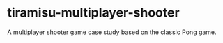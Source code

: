 # tiramisu-multiplayer-shooter
 A multiplayer shooter game case study based on the classic Pong game.
